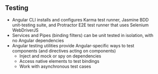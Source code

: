 ## Testing

- Angular CLI installs and configures Karma test runner, Jasmine BDD unit-testing suite, and Protractor E2E test runner that uses Selenium WebDriverJS <!-- .element: class="fragment" -->
- Services and Pipes (binding filters) can be unit tested in isolation, with no Angular dependencies <!-- .element: class="fragment" -->
- Angular testing utilities provide Angular-specific ways to test components (and directives acting on components) <!-- .element: class="fragment" -->
  - Inject and mock or spy on dependencies <!-- .element: class="fragment" -->
  - Access native elements to test bindings <!-- .element: class="fragment" -->
  - Work with asynchronous test cases <!-- .element: class="fragment" -->